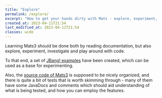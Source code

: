 ```yaml
---
title: "Explore"
permalink: /explore/
excerpt: "How to get your hands dirty with Mats - explore, experiment, investigate, play around"
created_at: 2023-04-11T21:54
last_modified_at: 2023-04-11T21:54
classes: wide
---
```


Learning Mats3 should be done both by reading documentation, but also explore, experiment, investigate
and play around with code.

To that end, a set of [JBang! examples](/explore/mats-jbang/) have been created, which can be used as a base for
experimenting.

Also, the [source code of Mats3](/explore/source-code/) is supposed to be nicely organized, and there is
quite a bit of tests that is worth skimming through - many of them have some JavaDocs and comments which should aid
understanding of what is being tested, and how you can employ the features.